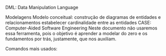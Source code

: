 DML: Data Manipulation Language

Modelagens
	Modelo conceitual: construção de diagramas de entidades e relacionamentos
						estabelecer cardinalidade entre as entidades
	CASE: Computer-Aided Software Engineering
Neste documento não usaremos essa ferramenta, pois o objetivo é aprender a modelar do zero e os fundamentos por trás, justamente,
que nos auxiliam. 

Comandos mais usados: 
